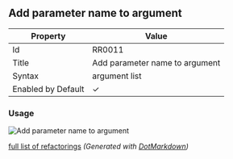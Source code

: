 ## Add parameter name to argument

| Property           | Value                          |
| ------------------ | ------------------------------ |
| Id                 | RR0011                         |
| Title              | Add parameter name to argument |
| Syntax             | argument list                  |
| Enabled by Default | &#x2713;                       |

### Usage

![Add parameter name to argument](../../images/refactorings/AddParameterNameToArgument.png)

[full list of refactorings](Refactorings.md)
*\(Generated with [DotMarkdown](http://github.com/JosefPihrt/DotMarkdown)\)*